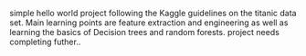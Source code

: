 simple hello world project following the Kaggle guidelines on the titanic data set. Main learning points are feature extraction and engineering as well as learning the basics of Decision trees and random forests.
project needs completing futher..
